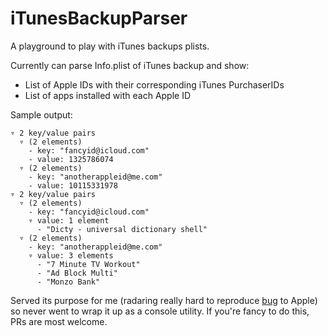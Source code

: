 # iTunesBackupParser
A playground to play with iTunes backups plists.

Currently can parse Info.plist of iTunes backup and show:
- List of Apple IDs with their corresponding iTunes PurchaserIDs
- List of apps installed with each Apple ID

Sample output:
```
▿ 2 key/value pairs
  ▿ (2 elements)
    - key: "fancyid@icloud.com"
    - value: 1325786074
  ▿ (2 elements)
    - key: "anotherappleid@me.com"
    - value: 10115331978
▿ 2 key/value pairs
  ▿ (2 elements)
    - key: "fancyid@icloud.com"
    ▿ value: 1 element
      - "Dicty - universal dictionary shell"
  ▿ (2 elements)
    - key: "anotherappleid@me.com"
    ▿ value: 3 elements
      - "7 Minute TV Workout"
      - "Ad Block Multi"
      - "Monzo Bank"
```

Served its purpose for me (radaring really hard to reproduce [bug](https://openradar.appspot.com/radar?id=4937807214673920) to Apple) so never went to wrap it up as a console utility.
If you're fancy to do this, PRs are most welcome.
